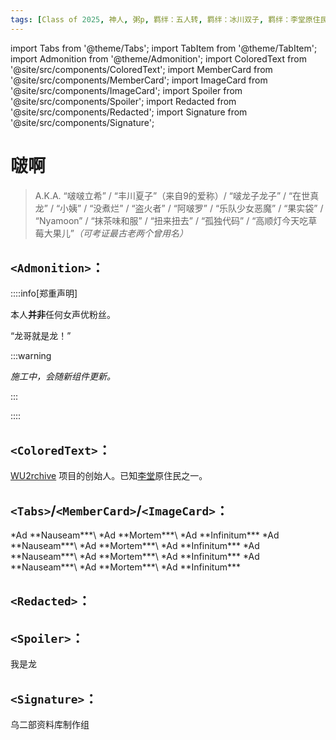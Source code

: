 ```yaml
---
tags: [Class of 2025, 神人, 粥p, 羁绊：五人转, 羁绊：冰川双子, 羁绊：李堂原住民]
---
```


import Tabs from '@theme/Tabs';
import TabItem from '@theme/TabItem';
import Admonition from '@theme/Admonition';
import ColoredText from '@site/src/components/ColoredText';
import MemberCard from '@site/src/components/MemberCard';
import ImageCard from '@site/src/components/ImageCard';
import Spoiler from '@site/src/components/Spoiler';
import Redacted from '@site/src/components/Redacted';
import Signature from '@site/src/components/Signature';

# 啵啊

> A.K.A. “啵啵立希” / “丰川夏子”（来自9的爱称）/ “啵龙子龙子” / “<Spoiler>在世真龙</Spoiler>” / “小姨” / “没煮烂” / “盗火者” / “阿啵罗” / “乐队少女恶魔” / “果实袋” / “Nyamoon” / “抹茶味和服” / “扭来扭去” / “孤独代码” / “高顺灯今天吃草莓大果儿”_（可考证最古老两个曾用名）_

## `<Admonition>`：

::::info[郑重声明]

本人<strong>并非</strong>任何女声优粉丝。

<Admonition type="tip" icon="🐉" title="嵌套告示:">

“龙哥就是龙！”

:::warning

_施工中，会随新组件更新。_

:::

</Admonition>

::::

## <ColoredText color="crimson">`<ColoredText>`</ColoredText>：

<ColoredText color="goldenrod" colorDark="gold">[WU2rchive](https://github.com/asmireid/wu2rchive) 项目的创始人。</ColoredText>已知[李堂](../02-术语词典/李堂.md)原住民之一。

## `<Tabs>`/`<MemberCard>`/`<ImageCard>`：

<Tabs>
  <TabItem value="image-card-0" label="默认宽度，无链接">
    <MemberCard
      name="“佛和神啊”"
      avatar="https://pbs.twimg.com/profile_images/1874478888836829184/KA2oSCI4_400x400.jpg"
    />
    <ImageCard
      image="https://pbs.twimg.com/profile_images/1874478888836829184/KA2oSCI4_400x400.jpg"
      title="“佛和神啊”"
    />
  </TabItem>

  <TabItem value="image-card-1" label="标题和链接">
    <MemberCard
      name="“佛和神啊”"
      avatar="https://pbs.twimg.com/profile_images/1874478888836829184/KA2oSCI4_400x400.jpg"
      link="https://space.bilibili.com/12591466"
    />
    <ImageCard
      image="https://pbs.twimg.com/profile_images/1874478888836829184/KA2oSCI4_400x400.jpg"
      title="“佛和神啊”"
      link="https://space.bilibili.com/12591466"
      maxWidth="240px"
    />
  </TabItem>

  <TabItem value="image-card-2" label="+副标题">
    <MemberCard
      name="“佛和神啊”"
      subtitle="月心向海"
      avatar="https://pbs.twimg.com/profile_images/1874478888836829184/KA2oSCI4_400x400.jpg"
      link="https://space.bilibili.com/12591466"
    />
    <ImageCard
      image="https://pbs.twimg.com/profile_images/1874478888836829184/KA2oSCI4_400x400.jpg"
      title="“佛和神啊”"
      subtitle="月心向海"
      link="https://space.bilibili.com/12591466"
      maxWidth="240px"
    />
  </TabItem>

  <TabItem value="image-card-3" label="+内容">
    <MemberCard
      name="“佛和神啊”"
      avatar="https://pbs.twimg.com/profile_images/1874478888836829184/KA2oSCI4_400x400.jpg"
      link="https://space.bilibili.com/12591466">
      *Ad **Nauseam***\
      *Ad **Mortem***\
      *Ad **Infinitum***
    </MemberCard>
    <ImageCard
      image="https://pbs.twimg.com/profile_images/1874478888836829184/KA2oSCI4_400x400.jpg"
      title="“佛和神啊”"
      link="https://space.bilibili.com/12591466"
      maxWidth="240px">
      *Ad **Nauseam***\
      *Ad **Mortem***\
      *Ad **Infinitum***
    </ImageCard>
  </TabItem>

  <TabItem value="image-card-4" label="所有">
    <MemberCard
      name="“佛和神啊”"
      subtitle="月心向海"
      avatar="https://pbs.twimg.com/profile_images/1874478888836829184/KA2oSCI4_400x400.jpg"
      link="https://space.bilibili.com/12591466">
      *Ad **Nauseam***\
      *Ad **Mortem***\
      *Ad **Infinitum***
    </MemberCard>
    <ImageCard
      image="https://pbs.twimg.com/profile_images/1874478888836829184/KA2oSCI4_400x400.jpg"
      title="“佛和神啊”"
      subtitle="月心向海"
      link="https://space.bilibili.com/12591466"
      maxWidth="240px">
      *Ad **Nauseam***\
      *Ad **Mortem***\
      *Ad **Infinitum***
    </ImageCard>
  </TabItem>
</Tabs>

## `<Redacted>`：

<Redacted/> <Redacted length={8} /> <Redacted shade={true} /> <Redacted length={8} shade={true} />

## `<Spoiler>`：

我是<Spoiler>龙</Spoiler>

## `<Signature>`：

<Signature>乌二部资料库制作组</Signature>

<br/>
